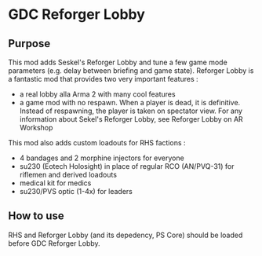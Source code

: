 # GDC Reforger Lobby

## Purpose
This mod adds Seskel's Reforger Lobby and tune a few game mode parameters (e.g. delay between briefing and game state). Reforger Lobby is a fantastic mod that provides two very important features :
- a real lobby alla Arma 2 with many cool features
- a game mod with no respawn. When a player is dead, it is definitive. Instead of respawning, the player is taken on spectator view.
For any information about Sekel's Reforger Lobby, see Reforger Lobby on AR Workshop

This mod also adds custom loadouts for RHS factions :
- 4 bandages and 2 morphine injectors for everyone
- su230 (Eotech Holosight) in place of regular RCO (AN/PVQ-31) for riflemen and derived loadouts
- medical kit for medics
- su230/PVS optic (1-4x) for leaders


## How to use
RHS and Reforger Lobby (and its depedency, PS Core) should be loaded before GDC Reforger Lobby.